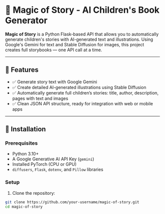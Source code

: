 # 🌟 Magic of Story - AI Children's Book Generator

**Magic of Story** is a Python Flask-based API that allows you to automatically generate children's stories with AI-generated text and illustrations. Using Google's Gemini for text and Stable Diffusion for images, this project creates full storybooks — one API call at a time.

---

## 📌 Features

- ✅ Generate story text with Google Gemini
- ✅ Create detailed AI-generated illustrations using Stable Diffusion
- ✅ Automatically generate full children’s stories: title, author, description, pages with text and images
- ✅ Clean JSON API structure, ready for integration with web or mobile apps

---

## 🚀 Installation

### Prerequisites

- Python 3.10+
- A Google Generative AI API Key (`gemini`)
- Installed PyTorch (CPU or GPU)
- `diffusers`, `Flask`, `dotenv`, and `Pillow` libraries

### Setup

1. Clone the repository:

```bash
git clone https://github.com/your-username/magic-of-story.git
cd magic-of-story
